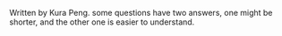 Written by Kura Peng.
some questions have two answers, one might be shorter, and the other one is easier to understand.
